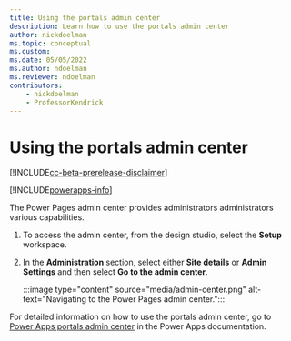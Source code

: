 ```yaml
---
title: Using the portals admin center
description: Learn how to use the portals admin center
author: nickdoelman
ms.topic: conceptual
ms.custom: 
ms.date: 05/05/2022
ms.author: ndoelman
ms.reviewer: ndoelman
contributors:
    - nickdoelman
    - ProfessorKendrick
---
```


# Using the portals admin center

[!INCLUDE[cc-beta-prerelease-disclaimer](../includes/cc-beta-prerelease-disclaimer.md)]

[!INCLUDE[powerapps-info](../includes/cc-powerapps-info.md)]

The Power Pages admin center provides administrators administrators various capabilities.

1. To access the admin center, from the design studio, select the **Setup** workspace.

1. In the **Administration** section, select either **Site details** or **Admin Settings** and then select **Go to the admin center**.

    :::image type="content" source="media/admin-center.png" alt-text="Navigating to the Power Pages admin center.":::

For detailed information on how to use the portals admin center, go to [Power Apps portals admin center](/powerapps/maker/portals/admin/admin-overview) in the Power Apps documentation.

